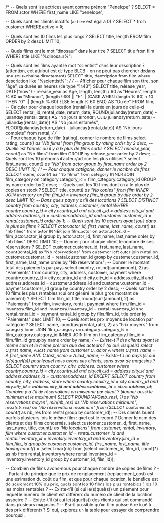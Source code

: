 /*
-- Quels sont les actrices ayant comme prénom “Penelope” ?
SELECT *
	FROM actor
    WHERE first_name LIKE "penelope";
    
-- Quels sont les clients inactifs (`active` est égal à 0) ?
SELECT *
	from customer
    WHERE active = 0;
    
-- Quels sont les 10 films les plus longs ?
SELECT title, length
	FROM film
    ORDER by 2 desc
    LIMIT 10;
    
-- Quels films ont le mot “dinosaur” dans leur titre ?
SELECT title
	from film
    WHERE title LIKE "%dinosaur%";
    
-- Quels sont les films ayant le mot “scientist” dans leur description ? (attention, cet attribut est de type BLOB - on ne peut pas chercher dedans une sous-chaine directement)
SELECT title, description
	from film
    where description like "%scientist%";
*/
/*
-- Afficher pour chaque film son titre, son “âge”, sa durée en heures (de type “1h43”)
SELECT title, 
		release_year, DATE("now") - release_year as Age,
        length, length / 60 as "Heures", length % 60 as "Minutes",
        (length / 60) || "h" || (CASE
        	WHEN (length % 60) < 10 THEN "0" || (length % 60)
            ELSE length % 60
        END) AS "Durée"
	FROM film;    
-- Calculer pour chaque location (rental) la durée en jours de celle-ci
SELECT rental_id, rental_date, return_date,
		ROUND(julianday(return_date) - julianday(rental_date)) AS "Nb jours arrondi",
        CEIL(julianday(return_date) - julianday(rental_date)) AS "Nb jours entamés",
        FLOOR(julianday(return_date) - julianday(rental_date)) AS "Nb jours complets"
	from rental;
*/
/*    
-- Pour chaque type de film (rating), donner le nombre de films
select rating, count(*) as "Nb films"
	from film
    group by rating
    order by 2 desc;
-- Quelle est l’année où il y a le plus de films sortis ?
SELECT release_year, count(*) as "Nb films"
	from film
    GROUP by release_year
    order by 2 desc;
-- Quels sont les 10 prénoms d’acteur/actrice les plus utilisés ?
select first_name, count(*) as "Nb"
	from actor
    group by first_name
    order by 2 DESC
    LIMIT 10;
*/
/*
-- Pour chaque catégorie, donner le nombre de films
SELECT name, count(*) as "Nb films"
	from category 
    	INNER JOIN film_category on category.category_id = film_category.category_id
    GROUP by name
    order by 2 desc;
-- Quels sont les 10 films dont on a le plus de copies en stock ?
SELECT title, count(*) as "Nb copies"
	from film
    	INNER JOIN inventory on film.film_id = inventory.film_id
    group by title
    order by 2 desc
    LIMIT 10;
-- Dans quels pays y a t’il des locations ?
SELECT DISTINCT country
	from country, city, address, customer, rental
    WHERE country.country_id = city.country_id
    and city.city_id = address.city_id
    and address.address_id = customer.address_id
    and customer.customer_id = rental.customer_id
    order by 1;
-- Quels sont les 10 acteurs ayant joué dans le plus de films ?
SELECT actor.actor_id, first_name, last_name, count(*) as "nb films"
	from actor INNER join film_actor on actor.actor_id = film_actor.actor_id
    group by actor.actor_id, first_name, last_name
    order by "nb films" DESC
    LIMIT 10;
-- Donner pour chaque client le nombre de ses réservations ?
SELECT customer.customer_id, first_name, last_name, count(rental_id) as "Nb réservations"
	from customer left outer join rental on customer.customer_id = rental.customer_id
    group by customer.customer_id, first_name, last_name
    order by "Nb réservations";
-- Donner le montant total des paiements par pays
select country, round(sum(amount), 2) as "Paiements"
	from country, city, address, customer, payment
    where country.country_id = city.country_id
    and city.city_id = address.city_id
    and address.address_id = customer.address_id
    and customer.customer_id = payment.customer_id
    group by country
    order by 2 desc;
-- Quels sont les 10 films les plus rentables (qui ont généré le plus gros montant de paiement) ?
SELECT film.film_id, title, round(sum(amount), 2) as "Paiements"
	from film, inventory, rental, payment
    where film.film_id = inventory.film_id
    and inventory.inventory_id = rental.inventory_id
    and rental.rental_id = payment.rental_id
    group by film.film_id, title
    order by "Paiements" desc
    LIMIT 10;
-- Quels sont les prix moyens de location par catégorie ?
SELECT name, round(avg(rental_rate), 2) as "Prix moyens"
	from category
    	inner JOIN film_category on category.category_id = film_category.category_id
        INNER JOIN film on film_category.film_id = film.film_id
    group by name
    order by name;
*/
-- Existe-t’il des clients ayant le même nom et le même prénom que des acteurs ? (si oui, lesquels)
select C.first_name, A.last_name
	from customer C, actor A
    where C.first_name = A.first_name
    AND C.last_name = A.last_name;
-- Existe-t’il un pays (si oui le(s)quel(s)) pour lequel nous avons des clients, sans avoir de magasins ?
SELECT country
	from country, city, address, customer
    where country.country_id = city.country_id
    and city.city_id = address.city_id 
    and address.address_id = customer.address_id
EXCEPT
SELECT country
	from country, city, address, store
    where country.country_id = city.country_id
    and city.city_id = address.city_id 
    and address.address_id = store.address_id;
-- Combien y a t’il de réservations en moyenne par client ? (donner aussi le minimum et le maximum)
SELECT ROUND(AVG(nb_res), 1) as "Nb réservations moyen", 
		min(nb_res) as "Nb réservations minimum", 
        max(nb_res) as "Nb réservations maximum"
	from (SELECT customer_id, count(*) as nb_res
			from rental
    		group by customer_id);
-- Des clients louent parfois plusieurs fois le même film : quel est le record ? Donner le nom des clients et des films concernés.
select customer.customer_id, first_name, last_name, title, count(*) as "Nb locations"
	from customer, rental, inventory, film
    where customer.customer_id = rental.customer_id
    and rental.inventory_id = inventory.inventory_id
    and inventory.film_id = film.film_id
    group by customer.customer_id, first_name, last_name, title
    having count(*) = (select max(nb) 
                       		from (select customer_id, film_id, count(*) as nb 
                                  	from rental, inventory
                                  	where rental.inventory_id = inventory.inventory_id
                                    group by customer_id, film_id));

-- Combien de films avons-nous pour chaque nombre de copies de films ?
-- Partant du principe que le prix de remplacement (replacement_cost) est une estimation du coût du film, et que pour chaque location, le bénéfice est de seulement 10% du prix, quels sont les 10 films les plus rentables ? les 10 les moins rentables ?
-- Existe-t’il (si oui le(s)quel(s)) un paiement pour lequel le numéro de client est différent du numéro de client de la location associée ?
-- Existe-t’il (si oui le(s)quel(s)) des clients qui ont commandé dans plusieurs magasins ?
-- Est-il possible qu’un film puisse être loué à des prix différents ? Si oui, explorez un la table pour essayer de comprendre pourquoi.
